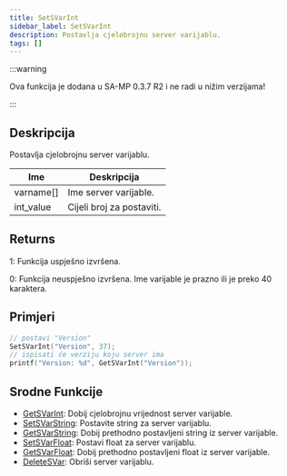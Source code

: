 ```yaml
---
title: SetSVarInt
sidebar_label: SetSVarInt
description: Postavlja cjelobrojnu server varijablu.
tags: []
---
```


:::warning

Ova funkcija je dodana u SA-MP 0.3.7 R2 i ne radi u nižim verzijama!

:::

## Deskripcija

Postavlja cjelobrojnu server varijablu.

| Ime       | Deskripcija               |
| --------- | ------------------------- |
| varname[] | Ime server varijable.     |
| int_value | Cijeli broj za postaviti. |

## Returns

1: Funkcija uspješno izvršena.

0: Funkcija neuspješno izvršena. Ime varijable je prazno ili je preko 40 karaktera.

## Primjeri

```c
// postavi "Version"
SetSVarInt("Version", 37);
// ispisati će verziju koju server ima
printf("Version: %d", GetSVarInt("Version"));
```

## Srodne Funkcije

- [GetSVarInt](GetSVarInt): Dobij cjelobrojnu vrijednost server varijable.
- [SetSVarString](SetSVarString): Postavite string za server varijablu.
- [GetSVarString](GetSVarString): Dobij prethodno postavljeni string iz server varijable.
- [SetSVarFloat](SetSVarFloat): Postavi float za server varijablu.
- [GetSVarFloat](GetSVarFloat): Dobij prethodno postavljeni float iz server varijable.
- [DeleteSVar](DeleteSVar): Obriši server varijablu.
